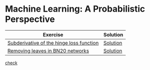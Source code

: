 # Machine Learning: A Probabilistic Perspective
Exercise | Solution
------------ | -------------
[Subderivative of the hinge loss function](https://duane321.github.io/mlpp_test/TestPDFs/subgradHinge-ex.pdf)|[Solution](https://duane321.github.io/mlpp_test/TestPDFs/subgradHinge-sol.pdf)
[Removing leaves in BN20 networks](https://duane321.github.io/mlpp_test/TestPDFs/QMRleaf-ex.pdf)|[Solution](https://duane321.github.io/mlpp_test/TestPDFs/QMRleaf-sol.pdf)

[check](https://duane321.github.io/mlpp_test/TestPDFs/unigaussMLE-ex.pdf)
